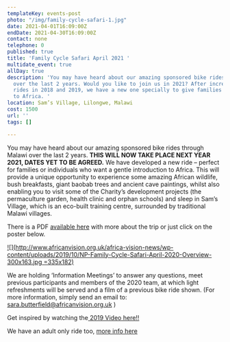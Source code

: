 ```yaml
---
templateKey: events-post
photo: "/img/family-cycle-safari-1.jpg"
date: 2021-04-01T16:09:00Z
endDate: 2021-04-30T16:09:00Z
contact: none
telephone: 0
published: true
title: 'Family Cycle Safari April 2021 '
multidate_event: true
allDay: true
description: 'You may have heard about our amazing sponsored bike rides through Malawi
  over the last 2 years. Would you like to join us in 2021? After incredible cycle
  rides in 2018 and 2019, we have a new one specially to give families a gentle introduction
  to Africa. '
location: Sam’s Village, Lilongwe, Malawi
cost: 1500
url: ''
tags: []

---
```

You may have heard about our amazing sponsored bike rides through Malawi over the last 2 years. **THIS WILL NOW TAKE PLACE NEXT YEAR 2021, DATES YET TO BE AGREED.** We have developed a new ride – perfect for families or individuals who want a gentle introduction to Africa. This will provide a unique opportunity to experience some amazing African wildlife, bush breakfasts, giant baobab trees and ancient cave paintings, whilst also enabling you to visit some of the Charity’s development projects (the permaculture garden, health clinic and orphan schools) and sleep in Sam’s Village, which is an eco-built training centre, surrounded by traditional Malawi villages.

There is a PDF [available here](http://www.africanvision.org.uk/africa-vision-news/wp-content/uploads/2019/10/NP-Family-Cycle-Safari-April-2020-Overview.pdf) with more about the trip or just click on the poster below.

[![](http://www.africanvision.org.uk/africa-vision-news/wp-content/uploads/2019/10/NP-Family-Cycle-Safari-April-2020-Overview-300x163.jpg =335x182)](http://www.africanvision.org.uk/africa-vision-news/wp-content/uploads/2019/10/NP-Family-Cycle-Safari-April-2020-Overview.pdf)

We are holding ‘Information Meetings’ to answer any questions, meet previous participants and members of the 2020 team, at which light refreshments will be served and a film of a previous bike ride shown. (For more information, simply send an email to: sara.butterfield@africanvision.org.uk )

Get inspired by watching the[ 2019 Video here!!](https://vimeo.com/352330947)

We have an adult only ride too, [more info here](http://www.africanvision.org.uk/africa-vision-news/wp-content/uploads/2019/10/NP-Malawi-Cycle-Challenge-Mulanje-Hike-May-2020-Overview.pdf)